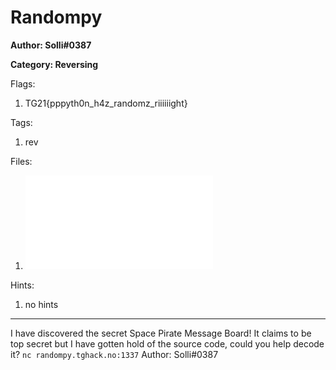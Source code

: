 # Randompy
**Author: Solli#0387**

**Category: Reversing**

Flags:
1. TG21{pppyth0n_h4z_randomz_riiiiiight}


Tags: 
1. rev

Files: 
1. ![chal.pyc](./uploads/chal.pyc)

Hints: 
1. no hints


---
I have discovered the secret Space Pirate Message Board! It claims to be top secret but I have gotten hold of the source code, could you help decode it?
``nc randompy.tghack.no:1337``
Author: Solli#0387

